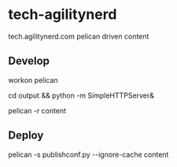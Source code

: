 # tech-agilitynerd

tech.agilitynerd.com pelican driven content


## Develop

workon pelican

cd output && python -m SimpleHTTPServer&

pelican -r content

## Deploy

pelican -s publishconf.py --ignore-cache content
